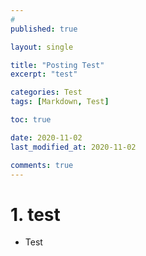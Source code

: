 ```yaml
---
# 
published: true

layout: single

title: "Posting Test"
excerpt: "test"

categories: Test
tags: [Markdown, Test]

toc: true

date: 2020-11-02
last_modified_at: 2020-11-02

comments: true
---
```


# 1. test
* Test